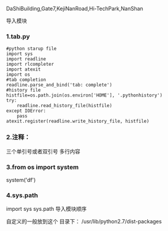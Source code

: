 

DaShiBuilding,Gate7,KejiNanRoad,Hi-TechPark,NanShan

导入模块

### 1.tab.py

	#python starup file
	import sys
	import readline
	import rlcompleter
	import atexit
	import os
	#tab completion
	readline.parse_and_bind('tab: complete')
	#history file
	histfile=os.path.join(os.environ['HOME'], '.pythonhistory')
	try:
		readline.read_history_file(histfile)
	except IOError:
		pass
	atexit.register(readline.write_history_file, histfile)

### 2.注释：
三个单引号或者双引号 多行内容

### 3.from os import system

system('df')

### 4.sys.path
import sys
sys.path
导入模块顺序

自定义的一般放到这个 目录下：
/usr/lib/python2.7/dist-packages





